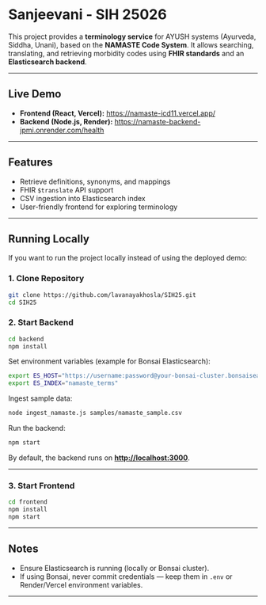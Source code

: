 
# Sanjeevani - SIH 25026

This project provides a **terminology service** for AYUSH systems (Ayurveda, Siddha, Unani), based on the **NAMASTE Code System**. It allows searching, translating, and retrieving morbidity codes using **FHIR standards** and an **Elasticsearch backend**.

---

##  Live Demo

* **Frontend (React, Vercel):** https://namaste-icd11.vercel.app/
* **Backend (Node.js, Render):** https://namaste-backend-jpmi.onrender.com/health

---

## Features

* Retrieve definitions, synonyms, and mappings
* FHIR `$translate` API support
* CSV ingestion into Elasticsearch index
* User-friendly frontend for exploring terminology

---

##  Running Locally

If you want to run the project locally instead of using the deployed demo:

### 1. Clone Repository

```bash
git clone https://github.com/lavanayakhosla/SIH25.git
cd SIH25
```

### 2. Start Backend

```bash
cd backend
npm install
```

Set environment variables (example for Bonsai Elasticsearch):

```bash
export ES_HOST="https://username:password@your-bonsai-cluster.bonsaisearch.net"
export ES_INDEX="namaste_terms"
```

Ingest sample data:

```bash
node ingest_namaste.js samples/namaste_sample.csv
```

Run the backend:

```bash
npm start
```

By default, the backend runs on **[http://localhost:3000](http://localhost:3000)**.

---

### 3. Start Frontend

```bash
cd frontend
npm install
npm start
```


---



##  Notes

* Ensure Elasticsearch is running (locally or Bonsai cluster).
* If using Bonsai, never commit credentials — keep them in `.env` or Render/Vercel environment variables.

---
